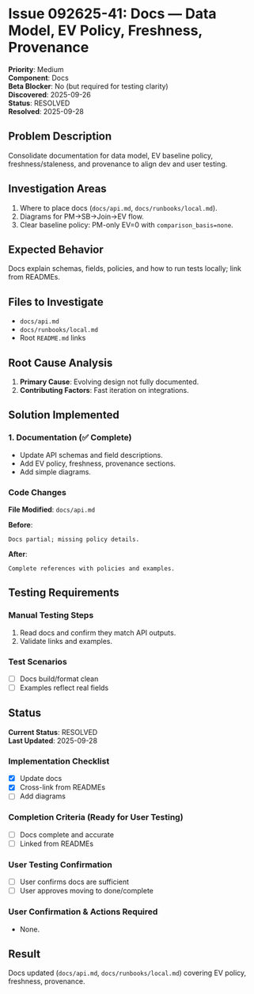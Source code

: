 # Issue 092625-41: Docs — Data Model, EV Policy, Freshness, Provenance

**Priority**: Medium  
**Component**: Docs  
**Beta Blocker**: No (but required for testing clarity)  
**Discovered**: 2025-09-26  
**Status**: RESOLVED  
**Resolved**: 2025-09-28

## Problem Description

Consolidate documentation for data model, EV baseline policy, freshness/staleness, and provenance to align dev and user testing.

## Investigation Areas

1. Where to place docs (`docs/api.md`, `docs/runbooks/local.md`).  
2. Diagrams for PM→SB→Join→EV flow.  
3. Clear baseline policy: PM-only EV=0 with `comparison_basis=none`.

## Expected Behavior

Docs explain schemas, fields, policies, and how to run tests locally; link from READMEs.

## Files to Investigate

- `docs/api.md`  
- `docs/runbooks/local.md`  
- Root `README.md` links

## Root Cause Analysis

1. **Primary Cause**: Evolving design not fully documented.  
2. **Contributing Factors**: Fast iteration on integrations.

## Solution Implemented

### 1. Documentation (✅ Complete)
- Update API schemas and field descriptions.  
- Add EV policy, freshness, provenance sections.  
- Add simple diagrams.

### Code Changes

**File Modified**: `docs/api.md`

**Before**:
```text
Docs partial; missing policy details.
```

**After**:
```text
Complete references with policies and examples.
```

## Testing Requirements

### Manual Testing Steps
1. Read docs and confirm they match API outputs.  
2. Validate links and examples.

### Test Scenarios
- [ ] Docs build/format clean  
- [ ] Examples reflect real fields

## Status

**Current Status**: RESOLVED  
**Last Updated**: 2025-09-28

### Implementation Checklist
- [x] Update docs  
- [x] Cross-link from READMEs  
- [ ] Add diagrams

### Completion Criteria (Ready for User Testing)
- [ ] Docs complete and accurate  
- [ ] Linked from READMEs

### User Testing Confirmation
- [ ] User confirms docs are sufficient  
- [ ] User approves moving to done/complete

### User Confirmation & Actions Required
- None.

## Result

Docs updated (`docs/api.md`, `docs/runbooks/local.md`) covering EV policy, freshness, provenance.
